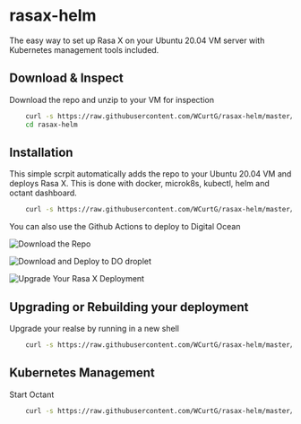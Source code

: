 
# rasax-helm

The easy way to set up Rasa X on your Ubuntu 20.04 VM server with Kubernetes management tools included.

<!-- [![GitHub Super-Linter](https://github.com/WCurtG/rasax-helm/workflows/Lint%20Code%20Base/badge.svg)](https://github.com/marketplace/actions/super-linter) -->

## Download & Inspect

Download the repo and unzip to your VM for inspection

```bash
    curl -s https://raw.githubusercontent.com/WCurtG/rasax-helm/master/Install/download.sh | sudo bash &&
    cd rasax-helm
```

## Installation

This simple scrpit automatically adds the repo to your Ubuntu 20.04 VM and deploys Rasa X. This is done with docker, microk8s, kubectl, helm and octant dashboard.

```bash
    curl -s https://raw.githubusercontent.com/WCurtG/rasax-helm/master/Install/download.sh | sudo bash && rasax-helm/Install/./rxhelm.sh
```

You can also use the Github Actions to deploy to Digital Ocean

![Download the Repo](https://github.com/WCurtG/rasax-helm/actions/workflows/download.yml/badge.svg)

![Download and Deploy to DO droplet](https://github.com/WCurtG/rasax-helm/actions/workflows/deploy_rasax_new.yml/badge.svg)

![Upgrade Your Rasa X Deployment](https://github.com/WCurtG/rasax-helm/actions/workflows/deploy_rasax_new.yml/badge.svg)

## Upgrading or Rebuilding your deployment

Upgrade your realse by running in a new shell

```bash
    curl -s https://raw.githubusercontent.com/WCurtG/rasax-helm/master/Upgrade/upgrade.sh | sudo bash
```

## Kubernetes Management

Start Octant

```bash
    curl -s https://raw.githubusercontent.com/WCurtG/rasax-helm/master/Install/octant.sh | sudo bash
```

